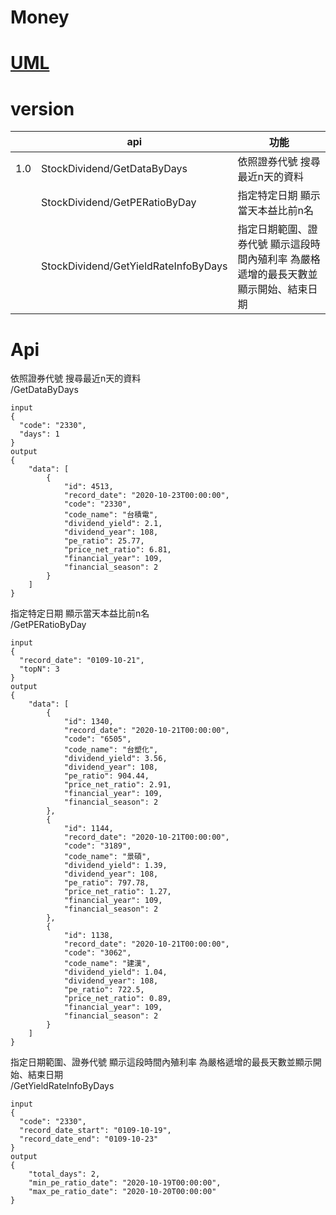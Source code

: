 # Money


# [UML](https://drive.google.com/file/d/1Qt7_ceeinz1Oqpda9JL0xaFZLHRUo3Ib/view?usp=sharing)


# version
|  | api | 功能 |
| -------- | -------- | -------- |
| 1.0     | StockDividend/GetDataByDays|依照證券代號 搜尋最近n天的資料|
||StockDividend/GetPERatioByDay|指定特定日期 顯示當天本益比前n名|
||StockDividend/GetYieldRateInfoByDays|指定日期範圍、證券代號 顯示這段時間內殖利率 為嚴格遞增的最長天數並顯示開始、結束日期|


# Api
依照證券代號 搜尋最近n天的資料  
/GetDataByDays  



```
input
{
  "code": "2330",
  "days": 1
}
output 
{
    "data": [
        {
            "id": 4513,
            "record_date": "2020-10-23T00:00:00",
            "code": "2330",
            "code_name": "台積電",
            "dividend_yield": 2.1,
            "dividend_year": 108,
            "pe_ratio": 25.77,
            "price_net_ratio": 6.81,
            "financial_year": 109,
            "financial_season": 2
        }
    ]
}

```

指定特定日期 顯示當天本益比前n名  
/GetPERatioByDay  



```
input
{
  "record_date": "0109-10-21",
  "topN": 3
}
output 
{
    "data": [
        {
            "id": 1340,
            "record_date": "2020-10-21T00:00:00",
            "code": "6505",
            "code_name": "台塑化",
            "dividend_yield": 3.56,
            "dividend_year": 108,
            "pe_ratio": 904.44,
            "price_net_ratio": 2.91,
            "financial_year": 109,
            "financial_season": 2
        },
        {
            "id": 1144,
            "record_date": "2020-10-21T00:00:00",
            "code": "3189",
            "code_name": "景碩",
            "dividend_yield": 1.39,
            "dividend_year": 108,
            "pe_ratio": 797.78,
            "price_net_ratio": 1.27,
            "financial_year": 109,
            "financial_season": 2
        },
        {
            "id": 1138,
            "record_date": "2020-10-21T00:00:00",
            "code": "3062",
            "code_name": "建漢",
            "dividend_yield": 1.04,
            "dividend_year": 108,
            "pe_ratio": 722.5,
            "price_net_ratio": 0.89,
            "financial_year": 109,
            "financial_season": 2
        }
    ]
}

```

指定日期範圍、證券代號 顯示這段時間內殖利率 為嚴格遞增的最長天數並顯示開始、結束日期  
/GetYieldRateInfoByDays  



```
input
{
  "code": "2330",
  "record_date_start": "0109-10-19",
  "record_date_end": "0109-10-23"
}
output 
{
    "total_days": 2,
    "min_pe_ratio_date": "2020-10-19T00:00:00",
    "max_pe_ratio_date": "2020-10-20T00:00:00"
}

```